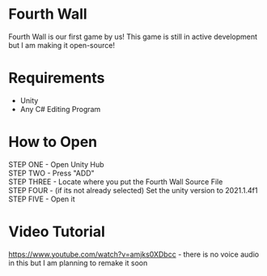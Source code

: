 # Fourth Wall
Fourth Wall is our first game by us!
This game is still in active development but I am making it open-source!

# Requirements
- Unity
- Any C# Editing Program

# How to Open

STEP ONE - Open Unity Hub                                                                                                                   
STEP TWO - Press "ADD"                                                                                                                     
STEP THREE - Locate where you put the Fourth Wall Source File                                                                               
STEP FOUR - (if its not already selected) Set the unity version to 2021.1.4f1                                                               
STEP FIVE - Open it                                                                                                                         

# Video Tutorial
https://www.youtube.com/watch?v=amjks0XDbcc - there is no voice audio in this but I am planning to remake it soon
